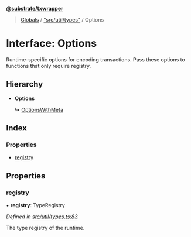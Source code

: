 **[@substrate/txwrapper](../README.md)**

> [Globals](../globals.md) / ["src/util/types"](../modules/_src_util_types_.md) / Options

# Interface: Options

Runtime-specific options for encoding transactions. Pass these options to
functions that only require registry.

## Hierarchy

* **Options**

  ↳ [OptionsWithMeta](_src_util_types_.optionswithmeta.md)

## Index

### Properties

* [registry](_src_util_types_.options.md#registry)

## Properties

### registry

•  **registry**: TypeRegistry

*Defined in [src/util/types.ts:83](https://github.com/paritytech/txwrapper/blob/edb5fa7/src/util/types.ts#L83)*

The type registry of the runtime.
